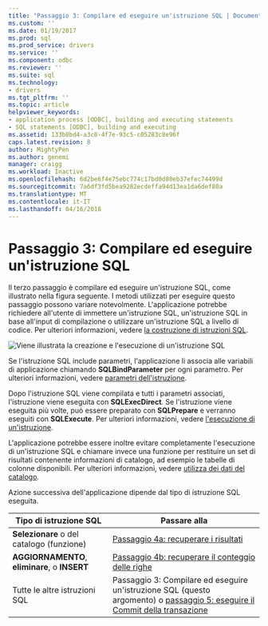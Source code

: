 ```yaml
---
title: "Passaggio 3: Compilare ed eseguire un'istruzione SQL | Documenti Microsoft"
ms.custom: ''
ms.date: 01/19/2017
ms.prod: sql
ms.prod_service: drivers
ms.service: ''
ms.component: odbc
ms.reviewer: ''
ms.suite: sql
ms.technology:
- drivers
ms.tgt_pltfrm: ''
ms.topic: article
helpviewer_keywords:
- application process [ODBC], building and executing statements
- SQL statements [ODBC], building and executing
ms.assetid: 133b8bd4-a3c8-4f7e-93c5-c05283c8e96f
caps.latest.revision: 8
author: MightyPen
ms.author: genemi
manager: craigg
ms.workload: Inactive
ms.openlocfilehash: 6d2be6f4e75ebc774c17bd0d80eb37efec74499d
ms.sourcegitcommit: 7a6df3fd5bea9282ecdeffa94d13ea1da6def80a
ms.translationtype: MT
ms.contentlocale: it-IT
ms.lasthandoff: 04/16/2018
---
```

# <a name="step-3-build-and-execute-an-sql-statement"></a>Passaggio 3: Compilare ed eseguire un'istruzione SQL
Il terzo passaggio è compilare ed eseguire un'istruzione SQL, come illustrato nella figura seguente. I metodi utilizzati per eseguire questo passaggio possono variare notevolmente. L'applicazione potrebbe richiedere all'utente di immettere un'istruzione SQL, un'istruzione SQL in base all'input di compilazione o utilizzare un'istruzione SQL a livello di codice. Per ulteriori informazioni, vedere [la costruzione di istruzioni SQL](../../../odbc/reference/develop-app/constructing-sql-statements.md).  
  
 ![Viene illustrata la creazione e l'esecuzione di un'istruzione SQL](../../../odbc/reference/develop-app/media/pr13.gif "pr13")  
  
 Se l'istruzione SQL include parametri, l'applicazione li associa alle variabili di applicazione chiamando **SQLBindParameter** per ogni parametro. Per ulteriori informazioni, vedere [parametri dell'istruzione](../../../odbc/reference/develop-app/statement-parameters.md).  
  
 Dopo l'istruzione SQL viene compilata e tutti i parametri associati, l'istruzione viene eseguita con **SQLExecDirect**. Se l'istruzione viene eseguita più volte, può essere preparato con **SQLPrepare** e verranno eseguiti con **SQLExecute**. Per ulteriori informazioni, vedere [l'esecuzione di un'istruzione](../../../odbc/reference/develop-app/executing-a-statement.md).  
  
 L'applicazione potrebbe essere inoltre evitare completamente l'esecuzione di un'istruzione SQL e chiamare invece una funzione per restituire un set di risultati contenente informazioni di catalogo, ad esempio le tabelle di colonne disponibili. Per ulteriori informazioni, vedere [utilizza dei dati del catalogo](../../../odbc/reference/develop-app/uses-of-catalog-data.md).  
  
 Azione successiva dell'applicazione dipende dal tipo di istruzione SQL eseguita.  
  
|Tipo di istruzione SQL|Passare alla|  
|---------------------------|----------------|  
|**Selezionare** o del catalogo (funzione)|[Passaggio 4a: recuperare i risultati](../../../odbc/reference/develop-app/step-4a-fetch-the-results.md)|  
|**AGGIORNAMENTO**, **eliminare**, o **INSERT**|[Passaggio 4b: recuperare il conteggio delle righe](../../../odbc/reference/develop-app/step-4b-fetch-the-row-count.md)|  
|Tutte le altre istruzioni SQL|Passaggio 3: Compilare ed eseguire un'istruzione SQL (questo argomento) o [passaggio 5: eseguire il Commit della transazione](../../../odbc/reference/develop-app/step-5-commit-the-transaction.md)|
